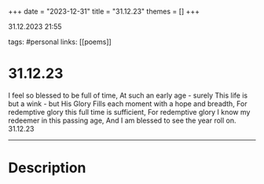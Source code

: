 +++
date = "2023-12-31"
title = "31.12.23"
themes = []
+++

31.12.2023 21:55

tags: #personal
links: [[poems]]

# 31.12.23

I feel so blessed to be full of time,
At such an early age - surely
This life is but a wink - but His Glory
Fills each moment with a hope and breadth,
For redemptive glory this full time is sufficient,
For redemptive glory I know my redeemer in this passing age,
And I am blessed to see the year roll on.
31.12.23

---

# Description

